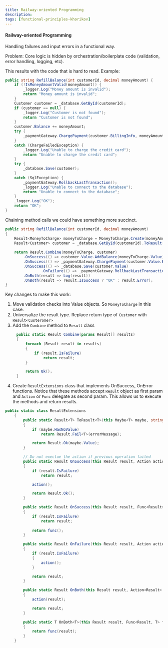```yaml
---
title: Railway-oriented Programming
description: 
tags: [functional-principles-khorikov]
---
```



#### Railway-oriented Programming

Handling failures and input errors in a functional way. 

Problem: Core logic is hidden by orchestration/boilerplate code (validation, error handling, logging, etc).

This results with the code that is hard to read. Example:
```csharp
public string RefillBalance(int customerId, decimal moneyAmount) {
	if (!IsMoneyAmountValid(moneyAmount)) {
		_logger.Log("Money amount is invalid");
		return "Money amount is invalid";
	}
	Customer customer = _database.GetById(customerId);
	if (customer == null) {
		_logger.Log("Customer is not found");
		return "Customer is not found";
	}
	customer.Balance += moneyAmount;
	try {
		_paymentGateway.ChargePayment(customer.BillingInfo, moneyAmount);
	}
	catch (ChargeFailedException) {
		_logger.Log("Unable to charge the credit card");
		return "Unable to charge the credit card";
	}
	try {
		_database.Save(customer);
	}
	catch (SqlException) {
		_paymentGateway.RollbackLastTransaction();
		_logger.Log("Unable to connect to the database");
		return "Unable to connect to the database";
	}
	_logger.Log("OK");
	return "OK";
}
```

Chaining method calls we could have something more succinct.

```csharp
public string RefillBalance(int customerId, decimal moneyAmount)
{
	Result<MoneyToCharge> moneyToCharge = MoneyToCharge.Create(moneyAmount);
	Result<Customer> customer = _database.GetById(customerId).ToResult("Customer is not found");
	
	return Result.Combine(moneyToCharge, customer)
		.OnSuccess(() => customer.Value.AddBalance(moneyToCharge.Value))
		.OnSuccess(() => _paymentGateway.ChargePayment(customer.Value.BillingInfo, moneyToCharge.Value))
		.OnSuccess(() => _database.Save(customer.Value)
				.OnFailure(() => _paymentGateway.RollbackLastTransaction()))
		.OnBoth(result => Log(result))
		.OnBoth(result => result.IsSuccess ? "OK" : result.Error);
}
```

Key changes to make this work:

1. Move validation checks into Value objects. So `MoneyToCharge` in this case.
2. Universalize the result type. Replace return type of `Customer` with `Result<Custeromer>` 
3. Add the `Combine` method to `Result` class
```csharp
	 public static Result Combine(params Result[] results)
     {
         foreach (Result result in results)
         {
             if (result.IsFailure)
                 return result;
         }

         return Ok();
     }
```
4. Create `ResultExtensions` class that implements OnSuccess, OnError functions. Notice that these methods accept `Result` object as first param and `Action` or `Func` delegate as second param. This allows us to execute the methods and return results.
```csharp
public static class ResultExtensions
    {
        public static Result<T> ToResult<T>(this Maybe<T> maybe, string errorMessage) where T : class
        {
            if (maybe.HasNoValue)
                return Result.Fail<T>(errorMessage);

            return Result.Ok(maybe.Value);
        }

		// Do not exectue the action if previous operation failed
        public static Result OnSuccess(this Result result, Action action)
        {
            if (result.IsFailure)
                return result;

            action();

            return Result.Ok();
        }

        public static Result OnSuccess(this Result result, Func<Result> func)
        {
            if (result.IsFailure)
                return result;
            
            return func();
        }

        public static Result OnFailure(this Result result, Action action)
        {
            if (result.IsFailure)
            {
                action();
            }

            return result;
        }

        public static Result OnBoth(this Result result, Action<Result> action)
        {
            action(result);

            return result;
        }

        public static T OnBoth<T>(this Result result, Func<Result, T> func)
        {
            return func(result);
        }
    }
```

